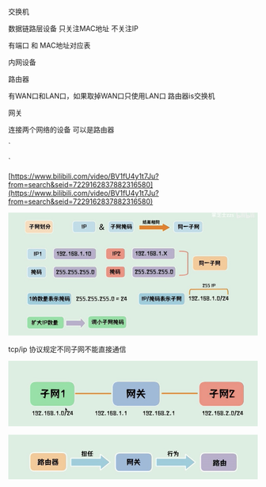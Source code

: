 交换机

数据链路层设备 只关注MAC地址 不关注IP

有端口 和 MAC地址对应表

内网设备

路由器

有WAN口和LAN口，如果取掉WAN口只使用LAN口 路由器is交换机

网关

连接两个网络的设备 可以是路由器

\`

\`

[https://www.bilibili.com/video/BV1fU4y1t7Ju?from=search&seid=7229162837882316580](https://www.bilibili.com/video/BV1fU4y1t7Ju?from=search&seid=7229162837882316580)

![image.png](assert/1625551999689-dfdf815d-67d9-4953-98ed-93951b7f95d2.png)

tcp/ip 协议规定不同子网不能直接通信

![image.png](assert/1625552017606-15f2c01f-b98d-4c5f-a01e-9baaa1955b37.png)

![image.png](assert/1625552085326-326b23e8-1868-4dbe-96a0-48aa30b400d6.png)